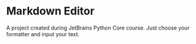 # Markdown Editor
A project created during JetBrains Python Core course. Just choose your formatter and input your text.